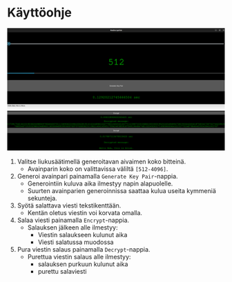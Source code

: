 # Käyttöohje

![application](../images/application.png)

1. Valitse liukusäätimellä generoitavan aivaimen koko bitteinä.
    - Avainparin koko on valittavissa väliltä `[512-4096]`.
2. Generoi avainpari painamalla `Generate Key Pair`-nappia.
    - Generointiin kuluva aika ilmestyy napin alapuolelle.
    - Suurten avainparien generoinnissa saattaa kulua useita kymmeniä sekunteja.
3. Syötä salattava viesti tekstikenttään.
    - Kentän oletus viestin voi korvata omalla.
4. Salaa viesti painamalla `Encrypt`-nappia.
    - Salauksen jälkeen alle ilmestyy:
      - Viestin salaukseen kulunut aika
      - Viesti salatussa muodossa
5. Pura viestin salaus painamalla `Decrypt`-nappia.
    - Purettua viestin salaus alle ilmestyy:
      - salauksen purkuun kulunut aika
      - purettu salaviesti